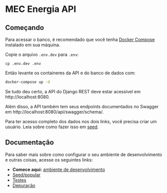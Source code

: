 # MEC Energia API

## Começando

Para acessar o banco, é recomendado que você tenha 
[Docker Compose](https://docs.docker.com/compose/install/) instalado em
sua máquina.

Copie o arquivo `.env.dev` para `.env`:

```
cp .env.dev .env 
```

Então levante os containeres da API e do banco de dados com:

```sh
docker-compose up -d
```

Se tudo deu certo, a API do Django REST deve estar acessível em 
http://localhost:8080.

Além disso, a API também tem seus endpoints documentados no Swagger em
http://localhost:8080/api/swagger/schema/.

Para ter acesso completo dos dados nos dois links, você precisa criar um 
usuário. Leia sobre como fazer isso em [seed](docs/seed.md#usuário).

## Documentação

Para saber mais sobre como configurar o seu ambiente de desenvolvimento e 
outras coisas, acesse os seguintes links:

- **Comece aqui:** [ambiente de desenvolvimento](docs/ambiente-desenvolvimento.md)
- [Seed/popular](docs/seed.md)
- [Testes](docs/testes.md)
- [Depuração](docs/depuracao.md)
